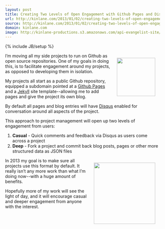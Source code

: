 ```yaml
---
layout: post
title: Creating Two Levels of Open Engagement with Github Pages and Disqus
url: http://kinlane.com/2013/01/02/creating-two-levels-of-open-engagement-with-github-pages-and-disqus/
source: http://kinlane.com/2013/01/02/creating-two-levels-of-open-engagement-with-github-pages-and-disqus/
domain: kinlane.com
image: http://kinlane-productions.s3.amazonaws.com/api-evangelist-site/blog/github-logo-basic.png
---
```

{% include JB/setup %}<p><img style="padding: 15px;" src="https://s3.amazonaws.com/kinlane-productions/api-evangelist/github/github-logo.png" alt="" width="125" align="right" /></p>
<p>I&rsquo;m moving all my side projects to run on Github as open source repositories.  One of my goals in doing this, is to facilitate engagement around my projects, as opposed to developing them in isolation.</p>
<p>My projects all start as a public Github repository, equipped a subdomain pointed at a <a title="Github Pages" href="http://pages.github.com/">Github Pages</a> and a <a href="https://github.com/mojombo/jekyll">Jekyll</a> site template--allowing me to add pages and give the project its own blog.</p>
<p>By default all pages and blog entries will have <a href="http://disqus.com/">Disqus</a> enabled for conversation around all aspects of the project. &nbsp;</p>
<p>This approach to project management will open up two levels of engagement from users:</p>
<ol class="mainlist">
<li><strong>Casual</strong> - Quick comments and feedback via Disqus as users come across a project</li>
<li><strong>Deep</strong> - Fork a project and commit back blog posts, pages or other more structured data as JSON files</li>
</ol>
<p><img style="padding: 15px;" src="https://s3.amazonaws.com/kinlane-productions/api-evangelist/disqus/disqus-logo.gif" alt="" width="200" align="right" /></p>
<p>In 2013 my goal is to make sure all projects use this format by default.  It really isn&rsquo;t any more work than what I&rsquo;m doing now--with a huge amount of benefits.</p>
<p>Hopefully more of my work will see the light of day, and it will encourage casual and deeper engagement from anyone with the interest.</p>